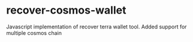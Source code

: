 # recover-cosmos-wallet
Javascript implementation of recover terra wallet tool. Added support for multiple cosmos chain
